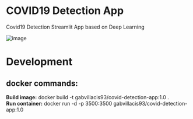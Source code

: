 # COVID19 Detection App
Covid19 Detection Streamlit App based on Deep Learning

![image](https://user-images.githubusercontent.com/55613545/131433095-97a09586-2e07-420b-90ee-50d19faba8af.png)

# Development
## docker commands:
**Build image:** docker build -t gabvillacis93/covid-detection-app:1.0 .  
**Run container:** docker run -d -p 3500:3500 gabvillacis93/covid-detection-app:1.0
